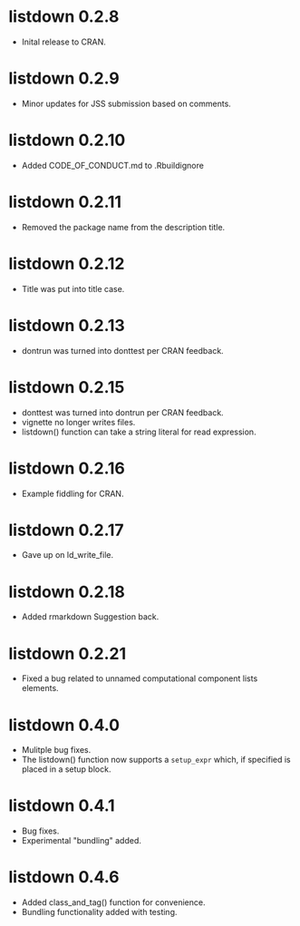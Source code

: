 # listdown 0.2.8

* Inital release to CRAN.

# listdown 0.2.9

* Minor updates for JSS submission based on comments.

# listdown 0.2.10

* Added CODE_OF_CONDUCT.md to .Rbuildignore

# listdown 0.2.11

* Removed the package name from the description title.

# listdown 0.2.12

* Title was put into title case.

# listdown 0.2.13

* dontrun was turned into donttest per CRAN feedback.

# listdown 0.2.15

* donttest was turned into dontrun per CRAN feedback.
* vignette no longer writes files.
* listdown() function can take a string literal for read expression.

# listdown 0.2.16

* Example fiddling for CRAN.

# listdown 0.2.17

* Gave up on ld_write_file. 

# listdown 0.2.18

* Added rmarkdown Suggestion back.

# listdown 0.2.21

* Fixed a bug related to unnamed computational component lists elements.

# listdown 0.4.0

* Mulitple bug fixes.
* The listdown() function now supports a `setup_expr` which, if specified 
is placed in a setup block.

# listdown 0.4.1

* Bug fixes.
* Experimental "bundling" added.

# listdown 0.4.6

* Added class_and_tag() function for convenience.
* Bundling functionality added with testing.
